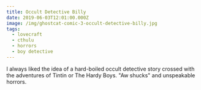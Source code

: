 ```yaml
---
title: Occult Detective Billy
date: 2019-06-03T12:01:00.000Z
image: /img/ghostcat-comic-3-occult-detective-billy.jpg
tags:
  - lovecraft
  - cthulu
  - horrors
  - boy detective
---
```

I always liked the idea of a hard-boiled occult detective story crossed with the adventures of Tintin or The Hardy Boys. "Aw shucks" and unspeakable horrors.

